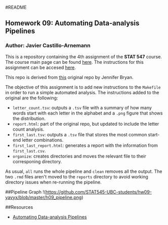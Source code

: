 #README

## Homework 09: Automating Data-analysis Pipelines
### Author: Javier Castillo-Arnemann

This is a repository containing the 4th assignment of the **STAT 547** course. The course main page can be found [here](http://stat545.com/Classroom). The instructions for this assignment can be accesed [here](http://stat545.com/Classroom/assignments/hw09/hw09.html).

This repo is derived from [this](https://github.com/STAT545-UBC/make-activity) original repo by Jennifer Bryan.

The objective of this assignment is to add new instructions to the `Makefile` in order to run a simple automated analysis. The instructions added to the original are the following:

- `letter_count.tsv`: outputs a `.tsv` file with a summary of how many words start with each letter in the alphabet and a `.png` figure that shows the distribution.
- `report.html`: part of the original repo, but updated to include the letter count analysis. 
- `first_last.tsv`: outputs a `.tsv` file that stores the most common start-end letter combinations.
- `first_last_report.html`: generates a report with the information from `first_last.csv`.
- `organize`: creates directories and moves the relevant file to their corresponing directory.

As usual, `all` runs the whole pipeline and `clean` removes all the output. The two `.rmd` files aren't moved to the `reports` directory to avoid working directory issues when re-running the pipeline.

##Pipeline Graph
!(https://github.com/STAT545-UBC-students/hw09-yavyx/blob/master/h09_pipeline.png)

##Resources

- [Automating Data-analysis Pipelines](http://stat545.com/automation04_make-activity.html)